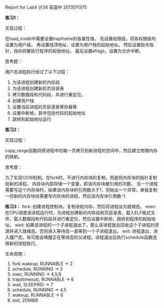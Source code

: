 Report for Lab4
计34 茹逸中 2013011375

**练习1：**

实现过程：

在load_icode中需要设置trapframe的各属性值。
先设置权限级，将各权限级均设置为用户级。
再设置栈顶地址，设置为用户栈的起始地址。
然后设置指令指针，指向将要执行程序的起始地址。
最后设置eflags，设置为允许中断。

思考题：

用户态进程执行经过了以下过程：
1. 为该进程创建新的内存段
2. 为该进程创建新的页目录表
3. 拷贝数据段和代码段，并进行重定位。
4. 创建用户栈
5. 设置当前进程的页目录表寄存器等
6. 设置中断帧，其中包括代码的起始地址
7. 跳转到起始地址运行

**练习2：**

实现过程：

copy_range函数将原进程中的每一页拷贝到新进程的空间中，然后建立物理内存的映射。

思考题：

为了实现COW机制，在fork时，不进行内存块的复制，而是将内存块的指针复制给新的进程。
内存块内部存储一个变量，即该内存块被引用的次数。
当一个进程需要写这个内存块时，如果该内存块的引用数大于1，则抛出一个异常，单独复制一份新的内存块给需要写内存块的进程，然后该内存块引用数-1.

**练习3：**
fork: 创建进程控制块，复制进程内存，然后将进程设为就绪态。
exec: 在CPU调度该进程运行时，为进程创建新的内存段和页目录表，载入ELF格式文件，载入数据段和代码段并进行重定位，然后设置中断帧，跳转到程序的起始地址。
wait: 如果该进程的一个子进程退出了，那么该进程就会回收这个子进程的资源并进入就绪态。否则进入等待态一直等到一个子进程退出。
exit: 进程退出，进入僵尸态。有可能会唤醒正在等待态的父进程。进程退出后执行schedule函数选择新的进程执行。

生命周期：
1. fork wakeup, RUNNABLE -> 2
2. schedule, RUNNING -> 3
3. exec, RUNNING -> 4,5,8
4. trap(timeout), RUNNABLE -> 6
5. wait, SLEEPING -> 7
6. schedule, RUNNING -> 4,5
7. wakeup, RUNNABLE -> 6 
8. exit, ZOMBIE
